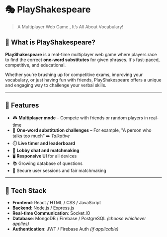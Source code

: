 # 🎭 PlayShakespeare

> A Multiplayer Web Game , It’s All About Vocabulary!

## 🧠 What is PlayShakespeare?

**PlayShakespeare** is a real-time multiplayer web game where players race to find the correct **one-word substitutes** for given phrases. It's fast-paced, competitive, and educational.

Whether you're brushing up for competitive exams, improving your vocabulary, or just having fun with friends, PlayShakespeare offers a unique and engaging way to challenge your verbal skills.

---

## 🚀 Features

- 🎮 **Multiplayer mode** – Compete with friends or random players in real-time
- 🧩 **One-word substitution challenges** – For example, "A person who talks too much" ➡️ *Talkative*
- ⏱️ **Live timer and leaderboard**
- 💬 **Lobby chat and matchmaking**
- 🖥️ **Responsive UI** for all devices
- 📚 Growing database of questions
- 🔐 Secure user sessions and fair matchmaking

---


## 🔧 Tech Stack

- **Frontend**: React / HTML / CSS / JavaScript
- **Backend**: Node.js / Express.js
- **Real-time Communication**: Socket.IO
- **Database**: MongoDB / Firebase / PostgreSQL *(choose whichever applies)*
- **Authentication**: JWT / Firebase Auth *(if applicable)*


